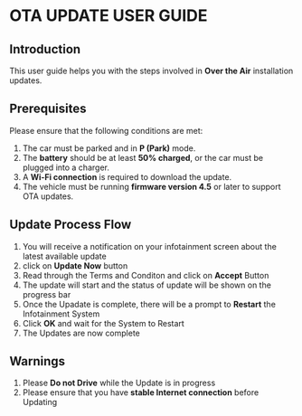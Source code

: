 # OTA UPDATE USER GUIDE

## Introduction
This user guide helps you with the steps involved in **Over the Air** installation updates.

## Prerequisites
Please ensure that the following conditions are met:

1. The car must be parked and in **P (Park)** mode.
2. The **battery** should be at least **50% charged**, or the car must be plugged into a charger.
3. A **Wi-Fi connection** is required to download the update.
4. The vehicle must be running **firmware version 4.5** or later to support OTA updates.

## Update Process Flow

1. You will receive a notification on your infotainment screen about the latest available update
2. click on **Update Now** button
3. Read through the Terms and Conditon and click on **Accept** Button
4. The update will start and the status of update will be shown on the progress bar
5. Once the Upadate is complete, there will be a prompt to **Restart** the Infotainment System
6. Click **OK** and wait for the System to Restart
7. The Updates are now complete

## Warnings

1. Please **Do not Drive** while the Update is in progress
2. Please ensure that you have **stable Internet connection** before Updating
    



  
